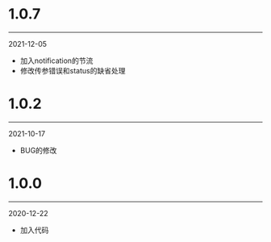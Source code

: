 # 1.0.7

***

2021-12-05

* 加入notification的节流
* 修改传参错误和status的缺省处理

# 1.0.2

***

2021-10-17

* BUG的修改

# 1.0.0

***

2020-12-22

* 加入代码

